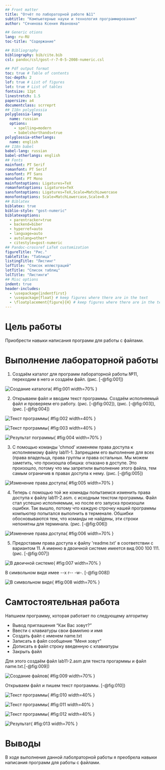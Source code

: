 ```yaml
---
## Front matter
title: "Отчёт по лабораторной работе №11"
subtitle: "Компьютерные науки и технология программирования"
author: "Сячинова Ксения Ивановна"

## Generic otions
lang: ru-RU
toc-title: "Содержание"

## Bibliography
bibliography: bib/cite.bib
csl: pandoc/csl/gost-r-7-0-5-2008-numeric.csl

## Pdf output format
toc: true # Table of contents
toc-depth: 2
lof: true # List of figures
lot: true # List of tables
fontsize: 12pt
linestretch: 1.5
papersize: a4
documentclass: scrreprt
## I18n polyglossia
polyglossia-lang:
  name: russian
  options:
	- spelling=modern
	- babelshorthands=true
polyglossia-otherlangs:
  name: english
## I18n babel
babel-lang: russian
babel-otherlangs: english
## Fonts
mainfont: PT Serif
romanfont: PT Serif
sansfont: PT Sans
monofont: PT Mono
mainfontoptions: Ligatures=TeX
romanfontoptions: Ligatures=TeX
sansfontoptions: Ligatures=TeX,Scale=MatchLowercase
monofontoptions: Scale=MatchLowercase,Scale=0.9
## Biblatex
biblatex: true
biblio-style: "gost-numeric"
biblatexoptions:
  - parentracker=true
  - backend=biber
  - hyperref=auto
  - language=auto
  - autolang=other*
  - citestyle=gost-numeric
## Pandoc-crossref LaTeX customization
figureTitle: "Рис."
tableTitle: "Таблица"
listingTitle: "Листинг"
lofTitle: "Список иллюстраций"
lotTitle: "Список таблиц"
lolTitle: "Листинги"
## Misc options
indent: true
header-includes:
  - \usepackage{indentfirst}
  - \usepackage{float} # keep figures where there are in the text
  - \floatplacement{figure}{H} # keep figures where there are in the text
---
```


# Цель работы

Приобрести навыки написания программ для работы с файлами.

# Выполнение лабораторной работы

1. Создаём каталог для программ лабораторной работы №11, переходим в него и создаём файл. (рис. [-@fig:001])

![Создание каталога](image/1.png){ #fig:001 width=70% }

2. Открываем файл и вводим текст программы. Создаём исполняемый файл и проверяем его работу. (рис. [-@fig:002]), (рис. [-@fig:003]), (рис. [-@fig:004])

![Текст программы](image/2.png){ #fig:002 width=40% }

![Текст программы](image/3.png){ #fig:003 width=40% }

![Результат пограммы](image/4.png){ #fig:004 width=70% }

3. С помощью команды 'chmod' изменяем права доступа к исполняемому файлу lab11-1. Запрещаем его выполнение для всех (права владельца, права группы и права остальных. Мы можем заметить, что произошла обишка: отказано в доступе. Это произошло, потому что мы запретили выполнение этого файла, тем самым ограничив в правах доступа к нему. (рис. [-@fig:005])

![Изменение права доступа](image/5.png){ #fig:005 width=70% }

4. Теперь с помощью той же комнады попытаемся изменить права доступа к файлу lab11-2.asm. с исходным текстом программы. Файл стал успешно исполняемым, но после его запуска произошли ошибки. Так вышло, потому что каждую строчку нашей программы компьютер попытался выполнить в терменале. Обшибки обосновываются тем, что команды не найдены, эти строки непонятны для терминала. (рис. [-@fig:006])

![Изменение права доступа](image/6.png){ #fig:006 width=70% }

5. Предоставим права доступа к файлу 'readme.txt' в соответствии с вариантом 11. А именно в двоичной системе имеется вид 000 100 111.(рис. [-@fig:007])

![В двоичной системе](image/7.png){ #fig:007 width=70% }

В символьном виде имее --x r-- -w-. [-@fig:008])

![В символьном виде](image/8.png){ #fig:008 width=70% }

# Самтостоятельная работа

Напшием программу, которая работает по следующему алгоритму

- Вывод приглашения “Как Вас зовут?”
- Ввести с клавиатуры свои фамилию и имя
- Создать файл с именем name.txt
- Записать в файл сообщение “Меня зовут”
- Дописать в файл строку введенную с клавиатуры
- Закрыть файл

Для этого создаём файл lab11-2.asm для текста прогарммы и файл name.txt.[-@fig:009])

![Создание файлов](image/9.png){ #fig:009 width=70% }

Открываем файл и пишем текст программы. [-@fig:010])

![Текст программы](image/10.png){ #fig:010 width=40% }

![Текст программы](image/11.png){ #fig:011 width=40% }

![Текст программы](image/12.png){ #fig:012 width=40% }

![Результат](image/13.png){ #fig:013 width=70% }

# Выводы

В ходе выполнения данной лаболраторной работы я преобрела навыки написания программ для работы с файлами.
